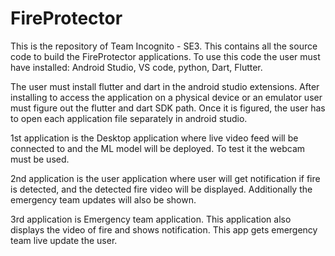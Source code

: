 # FireProtector

This is the repository of Team Incognito - SE3.
This contains all the source code to build the FireProtector applications.
To use this code the user must have installed: 
Android Studio,
VS code,
python,
Dart,
Flutter.

The user must install flutter and dart in the android studio extensions. After installing to access the application on a physical device or an emulator user must figure out the flutter and dart SDK path. Once it is figured, the user has to open each application file separately in android studio. 

1st application is the Desktop application where live video feed will be connected to and the ML model will be deployed. To test it the webcam must be used.


2nd application is the user application where user will get notification if fire is detected, and the detected fire video will be displayed. Additionally the emergency team updates will also be shown.


3rd application is Emergency team application. This application also displays the video of fire and shows notification. This app gets emergency team live update the user. 
